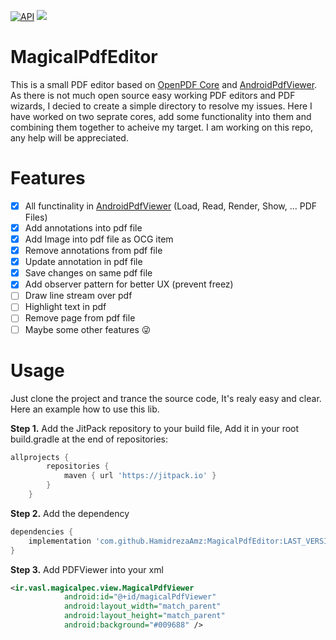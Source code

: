 [![API](https://img.shields.io/badge/API-19%2B-brightgreen.svg?style=flat)](https://android-arsenal.com/api?level=19)
[![](https://jitpack.io/v/HamidrezaAmz/MagicalPdfEditor.svg)](https://jitpack.io/#HamidrezaAmz/MagicalPdfEditor)

# MagicalPdfEditor
This is a small PDF editor based on [OpenPDF Core](https://github.com/HamidrezaAmz/OpenPDF) and [AndroidPdfViewer](https://github.com/HamidrezaAmz/MagicalPdfViewer).
As there is not much open source easy working PDF editors and PDF wizards, I decied to create a simple directory to resolve my issues. Here I have worked on two seprate cores, add some functionality into them and combining them together to acheive my target. I am working on this repo, any help will be appreciated.

# Features
* [X] All functinality in [AndroidPdfViewer](https://github.com/barteksc/AndroidPdfViewer) (Load, Read, Render, Show, ... PDF Files)
* [x] Add annotations into pdf file
* [x] Add Image into pdf file as OCG item
* [x] Remove annotations from pdf file
* [x] Update annotation in pdf file
* [x] Save changes on same pdf file
* [x] Add observer pattern for better UX (prevent freez)
* [ ] Draw line stream over pdf 
* [ ] Highlight text in pdf
* [ ] Remove page from pdf file
* [ ] Maybe some other features :stuck_out_tongue_winking_eye:

# Usage
Just clone the project and trance the source code, It's realy easy and clear. Here an example how to use this lib.

**Step 1.** Add the JitPack repository to your build file,
Add it in your root build.gradle at the end of repositories:

```gradle
allprojects {
        repositories {
            maven { url 'https://jitpack.io' }
        }
    }
```

**Step 2.** Add the dependency

```gradle
dependencies {
    implementation 'com.github.HamidrezaAmz:MagicalPdfEditor:LAST_VERSION'
}
```

**Step 3.** Add PDFViewer into your xml
```xml
<ir.vasl.magicalpec.view.MagicalPdfViewer
            android:id="@+id/magicalPdfViewer"
            android:layout_width="match_parent"
            android:layout_height="match_parent"
            android:background="#009688" />
```

            

